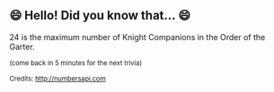 ## 😄 Hello! Did you know that... 😄
24 is the maximum number of Knight Companions in the Order of the Garter.

<sup>(come back in 5 minutes for the next trivia)</sup>


<sup>Credits: http://numbersapi.com</sup>
